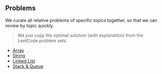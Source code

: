 ## Problems
We curate all relative problems of specific topics together, so that we can review by topic quickly.

> We just copy the optimal solution (with explanation) from the LeetCode problem sets.

* [Array](./problems-arrays.md)
* [String](./problems-string.md)
* [Linked List](./problems-linked-list.md)
* [Stack & Queue](./problems-stack-queue.md)